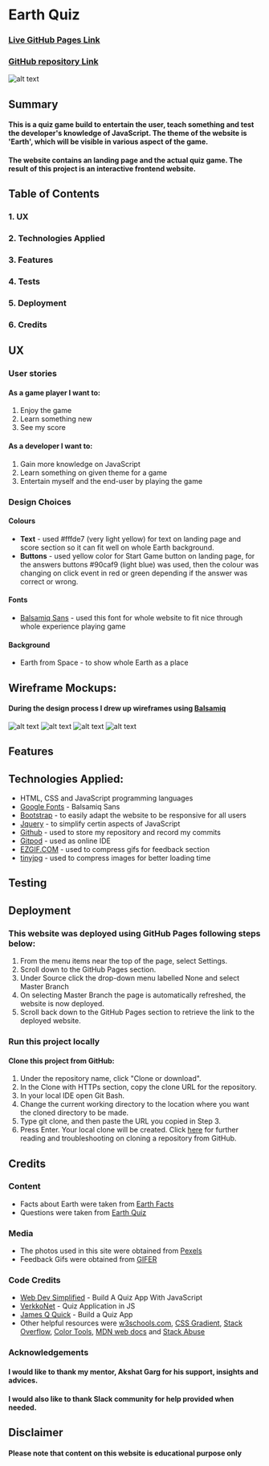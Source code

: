 # Earth Quiz

### [Live GitHub Pages Link](https://todorr92.github.io/Earth-Quiz/)
### [GitHub repository Link](https://github.com/todorr92/Earth-Quiz)

![alt text](wireframes/Mockup_Generator.png "Mockup Generator")
## Summary
#### This is a quiz game build to entertain the user, teach something and test the developer's knowledge of JavaScript. The theme of the website is 'Earth', which will be visible in various aspect of the game.
#### The website contains an landing page and the actual quiz game. The result of this project is an interactive frontend website.
## Table of Contents
### 1. UX
### 2. Technologies Applied
### 3. Features
### 4. Tests 
### 5. Deployment
### 6. Credits
## UX
### User stories
#### As a **game player** I want to:
1. Enjoy the game
2. Learn something new
3. See my score
#### As a **developer** I want to:
1. Gain more knowledge on JavaScript
2. Learn something on given theme for a game
3. Entertain myself and the end-user by playing the game
### Design Choices
#### Colours
+ **Text** - used #fffde7 (very light yellow) for text on landing page and score section so it can fit well on whole Earth background.
+ **Buttons** - used yellow color for Start Game button on landing page, for the answers buttons #90caf9 (light blue) was used, then the colour was changing on click event in red or green depending if the answer was correct or wrong.
#### Fonts
+ [Balsamiq Sans](https://fonts.google.com/specimen/Balsamiq+Sans?query=bal) - used this font for whole website to fit nice through whole experience playing game 
#### Background
+ Earth from Space - to show whole Earth as a place
## Wireframe Mockups:
#### During the design process I drew up wireframes using [Balsamiq](https://balsamiq.com/)
![alt text](wireframes/Landing_Page.png "Landing Page")
![alt text](wireframes/Question_Page_Desktop.png "Question Page Desktop")
![alt text](wireframes/Question_Page_Mobile.png "Question Page Mobile")
![alt text](wireframes/Score_Page.png "Score Page")
## Features
## Technologies Applied:
+ HTML, CSS and JavaScript programming languages
+ [Google Fonts](https://fonts.google.com/) - Balsamiq Sans
+ [Bootstrap](https://getbootstrap.com/) - to easily adapt the website to be responsive for all users
+ [Jquery](https://jquery.com/) - to simplify certin aspects of JavaScript 
+ [Github](https://github.com/) - used to store my repository and record my commits
+ [Gitpod](https://gitpod.io/workspaces/) - used as online IDE
+ [EZGIF.COM](https://ezgif.com/optimize) - used to compress gifs for feedback section
+ [tinyjpg](https://tinyjpg.com/) - used to compress images for better loading time
## Testing
## Deployment
### This website was deployed using GitHub Pages following steps below:
1. From the menu items near the top of the page, select Settings.
2. Scroll down to the GitHub Pages section.
3. Under Source click the drop-down menu labelled None and select Master Branch
4. On selecting Master Branch the page is automatically refreshed, the website is now deployed.
5. Scroll back down to the GitHub Pages section to retrieve the link to the deployed website.
### Run this project locally
#### Clone this project from GitHub:
1. Under the repository name, click "Clone or download".
2. In the Clone with HTTPs section, copy the clone URL for the repository.
3. In your local IDE open Git Bash.
4. Change the current working directory to the location where you want the cloned directory to be made.
5. Type git clone, and then paste the URL you copied in Step 3.
6. Press Enter. Your local clone will be created.
Click [here](https://docs.github.com/en/github/creating-cloning-and-archiving-repositories/cloning-a-repository) for further reading and troubleshooting on cloning a repository from GitHub.

## Credits

### Content
+ Facts about Earth were taken from [Earth Facts](https://space-facts.com/earth/)
+ Questions were taken from [Earth Quiz](https://www.sciencekids.co.nz/quizzes/earth.html)

### Media
+ The photos used in this site were obtained from [Pexels](https://www.pexels.com/)
+ Feedback Gifs were obtained from [GIFER](https://gifer.com/en)

### Code Credits
+ [Web Dev Simplified](https://www.youtube.com/channel/UCFbNIlppjAuEX4znoulh0Cw) - Build A Quiz App With JavaScript
+ [VerkkoNet](https://www.youtube.com/channel/UCErON4Z0YyiVHKNtx4BvLfg) - Quiz Application in JS 
+ [James Q Quick](https://www.youtube.com/channel/UC-T8W79DN6PBnzomelvqJYw) - Build a Quiz App
+ Other helpful resources were [w3schools.com](), [CSS Gradient](), [Stack Overflow](), [Color Tools](), [MDN web docs](developer.mozilla.org) and [Stack Abuse](stackabuse.com)

### Acknowledgements
#### I would like to thank my mentor, Akshat Garg for his support, insights and advices. 
#### I would also like to thank Slack community for help provided when needed.
## Disclaimer
#### Please note that content on this website is educational purpose only